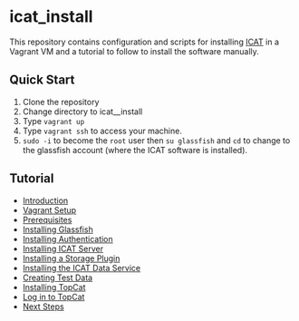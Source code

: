 # icat_install
This repository contains configuration and scripts for installing [ICAT](http://icatproject.org) in a Vagrant VM and a tutorial to follow to install the software manually.

## Quick Start
1. Clone the repository
2. Change directory to icat__install
3. Type `vagrant up`
4. Type `vagrant ssh` to access your machine.
5. `sudo -i` to become the `root` user then `su glassfish` and `cd` to change to the glassfish account (where the ICAT software is installed).

## Tutorial
- [Introduction](icat_install_tutorial/00Introduction.md)
- [Vagrant Setup](icat_install_tutorial/01VagrantSetup.md)
- [Prerequisites](icat_install_tutorial/02Prerequisites.md)
- [Installing Glassfish](icat_install_tutorial/03InstallingGlassfish.md)
- [Installing Authentication](icat_install_tutorial/04InstallingAuthentication.md)
- [Installing ICAT Server](icat_install_tutorial/05InstallingICATServer.md)
- [Installing a Storage Plugin](icat_install_tutorial/06InstallingStoragePlugin.md)
- [Installing the ICAT Data Service](icat_install_tutorial/07ICATDataService.md)
- [Creating Test Data](icat_install_tutorial/08TestData.md)
- [Installing TopCat](icat_install_tutorial/09TopCat.md)
- [Log in to TopCat](icat_install_tutorial/10LogInToTopCat.md)
- [Next Steps](icat_install_tutorial/11NextSteps.md)
